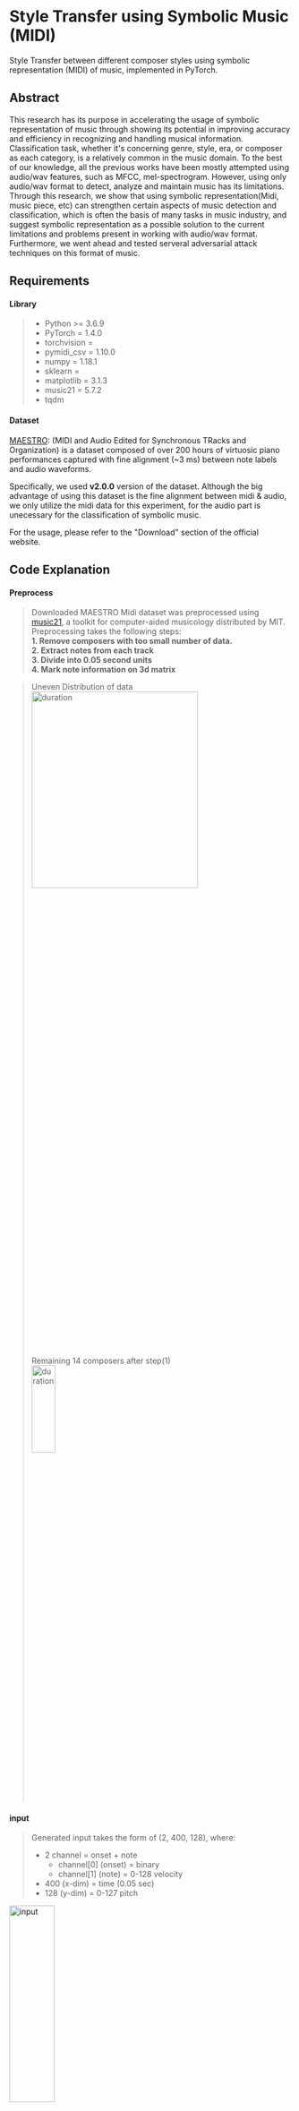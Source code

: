 # Style Transfer using Symbolic Music (MIDI)
Style Transfer between different composer styles using symbolic representation (MIDI) of music, implemented in PyTorch. 

## Abstract
This research has its purpose in accelerating the usage of symbolic representation of music through showing its potential in improving accuracy and efficiency in recognizing and handling musical information.
Classification task, whether it's concerning genre, style, era, or composer as each category, is a relatively common in the music domain. To the best of our knowledge, all the previous works have been mostly attempted using audio/wav features, such as MFCC, mel-spectrogram. However, using only audio/wav format to detect, analyze and maintain music has its limitations. Through this research, we show that using symbolic representation(Midi, music piece, etc) can strengthen certain aspects of music detection and classification, which is often the basis of many tasks in music industry, and suggest symbolic representation as a possible solution to the current limitations and problems present in working with audio/wav format. Furthermore, we went ahead and tested serveral adversarial attack techniques on this format of music. 

## Requirements
#### Library
> * Python >= 3.6.9
> * PyTorch = 1.4.0
> * torchvision = 
> * pymidi_csv = 1.10.0
> * numpy = 1.18.1
> * sklearn = 
> * matplotlib = 3.1.3
> * music21 = 5.7.2
> * tqdm

#### Dataset
[MAESTRO][maestro_link]: (MIDI and Audio Edited for Synchronous TRacks and Organization) is a dataset composed of over 200 hours of virtuosic piano performances captured with fine alignment (~3 ms) between note labels and audio waveforms.     

Specifically, we used **v2.0.0** version of the dataset. Although the big advantage of using this dataset is the fine alignment between midi & audio, we only utilize the midi data for this experiment, for the audio part is unecessary for the classification of symbolic music.   

For the usage, please refer to the "Download" section of the official website.

[maestro_link]: https://magenta.tensorflow.org/datasets/maestro    

## Code Explanation
#### Preprocess
> Downloaded MAESTRO Midi dataset was preprocessed using [music21][music21_link], a toolkit for computer-aided musicology distributed by MIT. Preprocessing takes the following steps:           
> **1. Remove composers with too small number of data.**           
> **2. Extract notes from each track**        
> **3. Divide into 0.05 second units**         
> **4. Mark note information on 3d matrix**        

> Uneven Distribution of data       
> <img src="https://user-images.githubusercontent.com/56469754/91077423-00160e00-e67c-11ea-8977-01366e0ad5e7.png" width="80%" height="30%" title="duration"></img><br/>  
> Remaining 14 composers after step(1)    
> <img src="https://user-images.githubusercontent.com/56469754/91096404-f18a1f80-e698-11ea-8878-a54f3128b384.png" width="30%" height="20%" title="duration"></img><br/> 


[music21_link]: http://web.mit.edu/music21/

#### input
> Generated input takes the form of (2, 400, 128), where:   
> * 2 channel = onset + note
>   * channel[0] (onset) = binary
>   * channel[1] (note) = 0-128 velocity
> * 400 (x-dim) = time (0.05 sec)
> * 128 (y-dim) = 0-127 pitch     

<img src="https://user-images.githubusercontent.com/56469754/91077437-06a48580-e67c-11ea-9769-a5c19470a52e.png" width="40%" height="30%" title="input"></img><br/>

#### Model
> This dataset was experimented on different model configurations:             

|  <center> Model </center> |  <center> Train Acc </center> |  <center> Valid Acc</center> |         
|:--------|:--------:|--------:|         
|**Resnet** | <center>cell % </center> | <center>% </center> |        
|**Resnet (7,3)** | <center> % </center> | <center>% </center> |        
|**Wide Resnet** | <center> % </center> | <center>% </center> |         


#### Adversarial Attack


#### Adversarial Training


## Similar Works

## Contact Information
* hylee817@yonsei.ac.kr
* ryan0507@yonsei.ac.kr
* hahala25@yonsei.ac.kr
